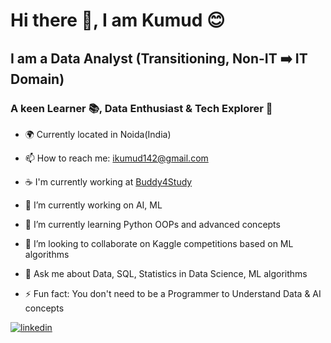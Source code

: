 # Hi there 👋, I am Kumud 😊

## I am a Data Analyst (Transitioning, Non-IT ➡️ IT Domain)

### A keen Learner 📚, Data Enthusiast &  Tech Explorer 🚩

- 🌍 Currently located in Noida(India)
- 📫 How to reach me: [ikumud142@gmail.com](mailto:ikumud142@gmail.com) 
- ☕ I'm currently working at [Buddy4Study](https://www.buddy4study.com/)
  
- 🔭 I’m currently working on AI, ML
- 🌱 I’m currently learning Python OOPs and advanced concepts 
- 👯 I’m looking to collaborate on Kaggle competitions based on ML algorithms
  
- 💬 Ask me about Data, SQL, Statistics in Data Science, ML algorithms
  
- ⚡ Fun fact: You don't need to be a Programmer to Understand Data & AI concepts

<a href="https://www.linkedin.com/in/kumud-kumar-b757a8228/" target="_blank">
<img src="https://img.shields.io/badge/linkedin-%231E77B5.svg?&style=for-the-badge&logo=linkedin&logoColor=white" alt="linkedin" />
</a>

